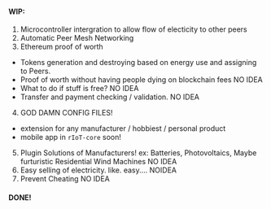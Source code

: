 #### WIP:

1. Microcontroller intergration to allow flow of electicity to other peers
2. Automatic Peer Mesh Networking
3. Ethereum proof of worth
- Tokens generation and destroying based on energy use and assigning to Peers.
- Proof of worth without having people dying on blockchain fees NO IDEA
- What to do if stuff is free? NO IDEA
- Transfer and payment checking / validation. NO IDEA
4. GOD DAMN CONFIG FILES!
- extension for any manufacturer / hobbiest / personal product
- mobile app in ```rIoT-core``` soon!
5. Plugin Solutions of Manufacturers! ex: Batteries, Photovoltaics, Maybe furturistic Residential Wind Machines NO IDEA
6. Easy selling of electricity. like. easy.... NOIDEA
7. Prevent Cheating NO IDEA

#### DONE!
